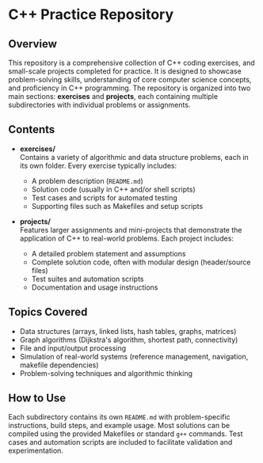 # C++ Practice Repository

## Overview

This repository is a comprehensive collection of C++ coding exercises, and small-scale projects completed for practice. It is designed to showcase problem-solving skills, understanding of core computer science concepts, and proficiency in C++ programming. The repository is organized into two main sections: **exercises** and **projects**, each containing multiple subdirectories with individual problems or assignments.

## Contents

- **exercises/**  
  Contains a variety of algorithmic and data structure problems, each in its own folder. Every exercise typically includes:
  - A problem description (`README.md`)
  - Solution code (usually in C++ and/or shell scripts)
  - Test cases and scripts for automated testing
  - Supporting files such as Makefiles and setup scripts

- **projects/**  
  Features larger assignments and mini-projects that demonstrate the application of C++ to real-world problems. Each project includes:
  - A detailed problem statement and assumptions
  - Complete solution code, often with modular design (header/source files)
  - Test suites and automation scripts
  - Documentation and usage instructions

## Topics Covered

- Data structures (arrays, linked lists, hash tables, graphs, matrices)
- Graph algorithms (Dijkstra's algorithm, shortest path, connectivity)
- File and input/output processing
- Simulation of real-world systems (reference management, navigation, makefile dependencies)
- Problem-solving techniques and algorithmic thinking

## How to Use

Each subdirectory contains its own `README.md` with problem-specific instructions, build steps, and example usage. Most solutions can be compiled using the provided Makefiles or standard `g++` commands. Test cases and automation scripts are included to facilitate validation and experimentation.
